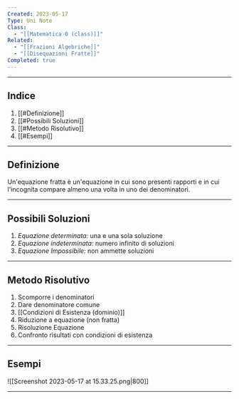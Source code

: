 ```yaml
---
Created: 2023-05-17
Type: Uni Note
Class:
  - "[[Matematica 0 (class)]]"
Related:
  - "[[Frazioni Algebriche]]"
  - "[[Disequazioni Fratte]]"
Completed: true
---
```

---
## Indice
1. [[#Definizione]]
2. [[#Possibili Soluzioni]]
3. [[#Metodo Risolutivo]]
4. [[#Esempi]]

---
## Definizione
Un'equazione fratta è un'equazione in cui sono presenti rapporti e in cui l'incognita compare almeno una volta in uno dei denominatori.

---
## Possibili Soluzioni
1. *Equazione determinata:* una e una sola soluzione
2. *Equazione indeterminata:* numero infinito di soluzioni
3. *Equazione Impossibile:* non ammette soluzioni

---
## Metodo Risolutivo
1. Scomporre i denominatori
2. Dare denominatore comune
3. [[Condizioni di Esistenza (dominio)]]
4. Riduzione a equazione (non fratta)
5. Risoluzione Equazione 
6. Confronto risultati con condizioni di esistenza

---
## Esempi
![[Screenshot 2023-05-17 at 15.33.25.png|800]]

---

